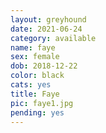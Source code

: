 ```yaml
---
layout: greyhound
date: 2021-06-24
category: available
name: faye
sex: female
dob: 2018-12-22
color: black
cats: yes
title: Faye
pic: faye1.jpg
pending: yes
---
```


